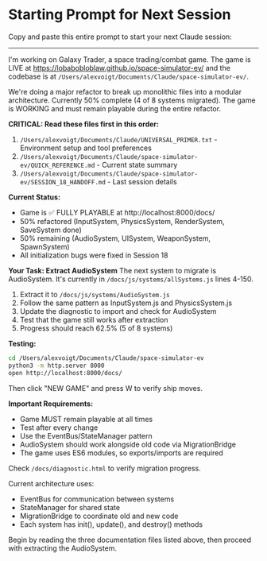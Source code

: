 # Starting Prompt for Next Session

Copy and paste this entire prompt to start your next Claude session:

---

I'm working on Galaxy Trader, a space trading/combat game. The game is LIVE at https://lobabobloblaw.github.io/space-simulator-ev/ and the codebase is at `/Users/alexvoigt/Documents/Claude/space-simulator-ev/`.

We're doing a major refactor to break up monolithic files into a modular architecture. Currently 50% complete (4 of 8 systems migrated). The game is WORKING and must remain playable during the entire refactor.

**CRITICAL: Read these files first in this order:**
1. `/Users/alexvoigt/Documents/Claude/UNIVERSAL_PRIMER.txt` - Environment setup and tool preferences
2. `/Users/alexvoigt/Documents/Claude/space-simulator-ev/QUICK_REFERENCE.md` - Current state summary
3. `/Users/alexvoigt/Documents/Claude/space-simulator-ev/SESSION_18_HANDOFF.md` - Last session details

**Current Status:**
- Game is ✅ FULLY PLAYABLE at http://localhost:8000/docs/
- 50% refactored (InputSystem, PhysicsSystem, RenderSystem, SaveSystem done)
- 50% remaining (AudioSystem, UISystem, WeaponSystem, SpawnSystem)
- All initialization bugs were fixed in Session 18

**Your Task: Extract AudioSystem**
The next system to migrate is AudioSystem. It's currently in `/docs/js/systems/allSystems.js` lines 4-150.

1. Extract it to `/docs/js/systems/AudioSystem.js`
2. Follow the same pattern as InputSystem.js and PhysicsSystem.js
3. Update the diagnostic to import and check for AudioSystem
4. Test that the game still works after extraction
5. Progress should reach 62.5% (5 of 8 systems)

**Testing:**
```bash
cd /Users/alexvoigt/Documents/Claude/space-simulator-ev
python3 -m http.server 8000
open http://localhost:8000/docs/
```

Then click "NEW GAME" and press W to verify ship moves.

**Important Requirements:**
- Game MUST remain playable at all times
- Test after every change
- Use the EventBus/StateManager pattern
- AudioSystem should work alongside old code via MigrationBridge
- The game uses ES6 modules, so exports/imports are required

Check `/docs/diagnostic.html` to verify migration progress.

Current architecture uses:
- EventBus for communication between systems
- StateManager for shared state
- MigrationBridge to coordinate old and new code
- Each system has init(), update(), and destroy() methods

Begin by reading the three documentation files listed above, then proceed with extracting the AudioSystem.